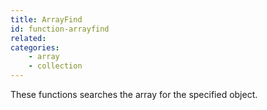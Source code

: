 ```yaml
---
title: ArrayFind
id: function-arrayfind
related:
categories:
    - array
    - collection
---
```


These functions searches the array for the specified object.
